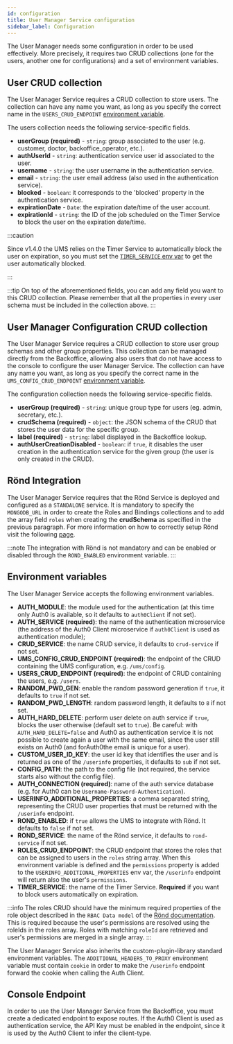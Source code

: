 ```yaml
---
id: configuration
title: User Manager Service configuration
sidebar_label: Configuration
---
```

The User Manager needs some configuration in order to be used effectively.
More precisely, it requires two CRUD collections (one for the users, another one for configurations)
and a set of environment variables.

## User CRUD collection

The User Manager Service requires a CRUD collection to store users.
The collection can have any name you want, as long as you specify the correct name in the 
`USERS_CRUD_ENDPOINT` [environment variable](#environment-variables).

The users collection needs the following service-specific fields.

- **userGroup (required)** - `string`: group associated to the user (e.g. customer, doctor, backoffice_operator, etc.).
- **authUserId** - `string`: authentication service user id associated to the user.
- **username** - `string`: the user username in the authentication service.
- **email** - `string`: the user email address (also used in the authentication service).
- **blocked** - `boolean`: it corresponds to the 'blocked' property in the authentication service.
- **expirationDate** - `Date`: the expiration date/time of the user account.
- **expirationId** - `string`: the ID of the job scheduled on the Timer Service to block the user on the expiration date/time.

:::caution

Since v1.4.0 the UMS relies on the Timer Service to automatically block the user on expiration,
so you must set the [`TIMER_SERVICE` env var](#environment-variables) to get the user automatically blocked.

:::

:::tip
On top of the aforementioned fields, you can add any field you want to this CRUD collection.
Please remember that all the properties in every user schema must be included in the collection above.
:::

## User Manager Configuration CRUD collection

The User Manager Service requires a CRUD collection to store user group schemas and other group properties.
This collection can be managed directly from the Backoffice, allowing also users that do not have access to the console
to configure the user Manager Service.
The collection can have any name you want, as long as you specify the correct name in the
`UMS_CONFIG_CRUD_ENDPOINT` [environment variable](#environment-variables).

The configuration collection needs the following service-specific fields.

- **userGroup (required)** - `string`: unique group type for users (eg. admin, secretary, etc.).
- **crudSchema (required)** - `object`: the JSON schema of the CRUD that stores the user data for the specific group.
- **label (required)** - `string`: label displayed in the Backoffice lookup.
- **authUserCreationDisabled** - `boolean`: if `true`, it disables the user creation in the authentication service for the given group (the user is only created in the CRUD).

## Rönd Integration

The User Manager Service requires that the Rönd Service is deployed and configured as a `STANDALONE` service.
It is mandatory to specify the `MONGODB_URL` in order to create the Roles and Bindings collections and to add the array field `roles` when creating the **crudSchema** as specified in the previous paragraph. 
For more information on how to correctly setup Rönd visit the following [page](https://rond-authz.io/docs/configuration).

:::note
The integration with Rönd is not mandatory and can be enabled or disabled through the `ROND_ENABLED` environment variable.
:::

## Environment variables

The User Manager Service accepts the following environment variables.

- **AUTH_MODULE**: the module used for the authentication (at this time only Auth0 is available, so it defaults to `auth0Client` if not set).
- **AUTH_SERVICE (required)**: the name of the authentication microservice (the address of the Auth0 Client microservice if `auth0Client` is used as authentication module);
- **CRUD_SERVICE**: the name CRUD service, it defaults to `crud-service` if not set.
- **UMS_CONFIG_CRUD_ENDPOINT (required)**: the endpoint of the CRUD containing the UMS configuration, e.g. `/ums/config`.
- **USERS_CRUD_ENDPOINT (required)**: the endpoint of CRUD containing the users, e.g. `/users`.
- **RANDOM_PWD_GEN**: enable the random password generation if `true`, it defaults to `true` if not set.
- **RANDOM_PWD_LENGTH**: random password length, it defaults to `8` if not set.
- **AUTH_HARD_DELETE**: perform user delete on auth service if `true`, blocks the user otherwise (default set to `true`).
  Be careful: with `AUTH_HARD_DELETE=false` and Auth0 as authentication service it is not possible to create again a
  user with the same email, since the user still exists on Auth0 (and forAuth0the email is unique for a user).
- **CUSTOM_USER_ID_KEY**: the user id key that identifies the user and is returned as one of the `/userinfo`
  properties, it defaults to `sub` if not set.
- **CONFIG_PATH**: the path to the config file (not required, the service starts also without the config file).
- **AUTH_CONNECTION (required)**: name of the auth service database (e.g. for Auth0 can be `Username-Password-Authentication`).
- **USERINFO_ADDITIONAL_PROPERTIES**: a comma separated string, representing the CRUD user properties that must be returned with the
  `/userinfo` endpoint.
- **ROND_ENABLED**: if `true` allows the UMS to integrate with Rönd. It defaults to `false` if not set.
- **ROND_SERVICE**: the name of the Rönd service, it defaults to `rond-service` if not set.
- **ROLES_CRUD_ENDPOINT**: the CRUD endpoint that stores the roles that can be assigned to users in the `roles` string array. When this environment variable is defined and the `permissions` property is added to the `USERINFO_ADDITIONAL_PROPERTIES` env var, the `/userinfo` endpoint will return also the user's `permissions`.
- **TIMER_SERVICE**: the name of the Timer Service. **Required** if you want to block users automatically on expiration.

:::info
The roles CRUD should have the minimum required properties of the role object described in the `RBAC Data model` of the [Rönd documentation](https://rond-authz.io/docs/policy-integration). This is required because the user's permissions are resolved using the roleIds in the roles array. Roles with matching `roleId` are retrieved and user's permissions are merged in a single array.
:::

The User Manager Service also inherits the custom-plugin-library standard environment variables.
The `ADDITIONAL_HEADERS_TO_PROXY` environment variable must contain `cookie` in order to make the `/userinfo`
endpoint forward the cookie when calling the Auth Client.

## Console Endpoint

In order to use the User Manager Service from the Backoffice, you must create a dedicated endpoint to expose routes.
If the Auth0 Client is used as authentication service, the API Key must be enabled in the endpoint,
since it is used by the Auth0 Client to infer the client-type.
